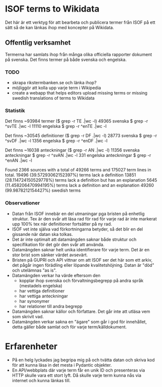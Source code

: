 # ISOF terms to Wikidata
Det här är ett verktyg för att bearbeta och publicera termer från ISOF 
på ett sätt så de kan länkas ihop med koncepter på Wikidata.

## Offentlig verksamhet
Termerna har samlats ihop från många olika officiella rapporter dokument på svenska. 
Det finns termer på både svenska och engelska.

### TODO
* skrapa rikstermbanken.se och länka ihop?
* möjliggör att kolla upp varje term i Wikipedia
* create a webapp that helps editors upload missing terms 
or missing swedish translations of terms to Wikidata

### Statistik
Det finns ~93984 termer ($ grep -r TE .|wc -l)
49365 svenska $ grep -r ^svTE .|wc -l
11110 engelska $ grep -r ^enTE .|wc -l

Det finns ~30545 definitioner ($ grep -r DF .|wc -l)
28773 svenska $ grep -r ^svDF .|wc -l
1356 engelska $ grep -r ^enDF .|wc -l

Det finns ~16038 anteckningar ($ grep -r AN .|wc -l)
11356 svenska anteckningar $ grep -r ^svAN .|wc -l
331 engelska anteckningar $ grep -r ^enAN .|wc -l

Found 2366 sources with a total of 49266 terms and 175027 term lines in total.
19496 (39.57293062152397%) terms lack a definition
13851 (28.114724150529778%) terms lack a definition but has an explanation
5645 (11.458206470994195%) terms lack a definition and an explanation
49260 (99.9878212154427%) swedish terms

### Observationer
* Datan från ISOF innebär en del utmaningar pga bristen 
på enhetlig struktur. Tex är den svår att läsa rad för rad för 
varje rad är inte markerat upp 100% tex när definitioner fortsätter på ny rad.
* ISOF vet inte själva vad förkortningarna betyder, 
så det blir en del gissande när datan ska tolkas. 
* Det är inte optimalt att datamängden saknar både struktur och specifikation för det gör den svår att använda.
* Datamängden saknar helt unika identifierare för varje term. Det är en stor brist som sänker värdet avsevärt.
* Bristen på GUPRI och API vittnar om att ISOF ser det här som ett arkiv, det pågår ingen förädling eller 
löpande kvalitetshöjning. Datan är "död" och utelämnas "as is".
* Datamängden verkar ha värde eftersom den 
  * kopplar ihop svenska och förvaltningsbegrepp på andra språk (mestadels engelska)
  * har vettiga definitioner
  * har vettiga anteckningar
  * har synonymer
  * har relationer till andra begrepp
* Datamängden saknar källor och författare. Det går inte att utläsa vem som skrivit vad. 
* Datamängden verkar sakna en "ägare" som går i god för innehållet, 
detta gäller både samlat och för varje term/källdokument.

# Erfarenheter
* På en helg lyckades jag begripa mig på och tvätta datan och 
skriva kod för att kunna läsa in det mesta i Pydantic objekter.
* En API/webbplats där varje term får en unik ID och presenteras via HTTP skulle vara ett stort lyft. 
Då skulle varje term kunna nås via internet och kunna länkas till. 